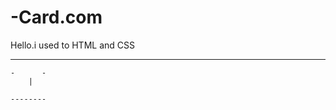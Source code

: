 # -Card.com


Hello.i used to HTML and CSS 

------------------
    -      -    
        |

    --------

